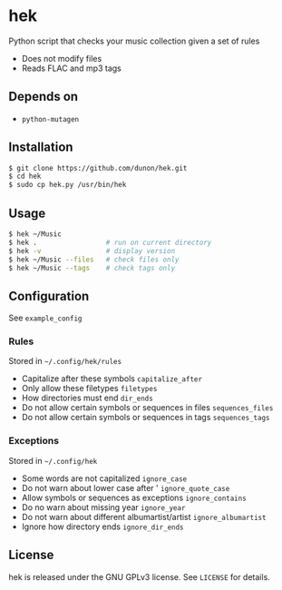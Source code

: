 # hek

Python script that checks your music collection given a set of rules

- Does not modify files
- Reads FLAC and mp3 tags

## Depends on
- `python-mutagen`

## Installation
```bash
$ git clone https://github.com/dunon/hek.git
$ cd hek
$ sudo cp hek.py /usr/bin/hek
```

## Usage
```bash
$ hek ~/Music
$ hek .                 # run on current directory
$ hek -v                # display version
$ hek ~/Music --files   # check files only
$ hek ~/Music --tags    # check tags only
```

## Configuration
See `example_config`

### Rules
Stored in `~/.config/hek/rules`
- Capitalize after these symbols `capitalize_after`
- Only allow these filetypes `filetypes`
- How directories must end `dir_ends`
- Do not allow certain symbols or sequences in files `sequences_files`
- Do not allow certain symbols or sequences in tags `sequences_tags`

### Exceptions
Stored in `~/.config/hek`
- Some words are not capitalized `ignore_case`
- Do not warn about lower case after ' `ignore_quote_case`
- Allow symbols or sequences as exceptions `ignore_contains`
- Do no warn about missing year `ignore_year`
- Do not warn about different albumartist/artist `ignore_albumartist`
- Ignore how directory ends `ignore_dir_ends`

## License
hek is released under the GNU GPLv3 license. See `LICENSE` for details.
